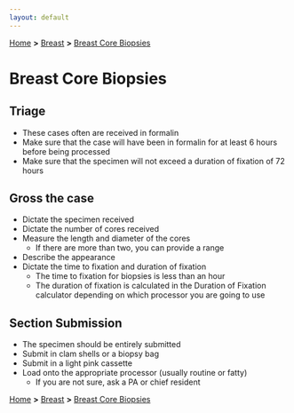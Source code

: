 ```yaml
---
layout: default
---
```

[Home](./../) **>** [Breast](./breast.html) **>** [Breast Core Biopsies](./breastcore.html)

# Breast Core Biopsies
## Triage
- These cases often are received in formalin
- Make sure that the case will have been in formalin for at least 6 hours before being processed
- Make sure that the specimen will not exceed a duration of fixation of 72 hours

## Gross the case
- Dictate the specimen received
- Dictate the number of cores received
- Measure the length and diameter of the cores
  - If there are more than two, you can provide a range
- Describe the appearance
- Dictate the time to fixation and duration of fixation
  - The time to fixation for biopsies is less than an hour
  - The duration of fixation is calculated in the Duration of Fixation calculator depending on which processor you are going to use

## Section Submission
- The specimen should be entirely submitted
- Submit in clam shells or a biopsy bag
- Submit in a light pink cassette
- Load onto the appropriate processor (usually routine or fatty)
  - If you are not sure, ask a PA or chief resident

[Home](./../) **>** [Breast](./breast.html) **>** [Breast Core Biopsies](./breastcore.html)
